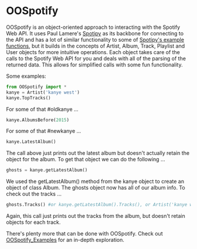 # OOSpotify

OOSpotify is an object-oriented approach to interacting with the Spotify Web API. 
It uses Paul Lamere's [Spotipy](https://github.com/plamere/spotipy) as its backbone for connecting to the API and has a lot of
similar functionality to some of [Spotipy's example functions](https://github.com/plamere/spotipy/tree/master/examples), but it builds in the concepts of Artist, Album, Track, Playlist and User objects for more intuitive operations. Each object takes care of the calls to the Spotify Web API for you and deals with all of the parsing of the returned data. This allows for simplified calls with some fun functionality.

Some examples:
```python
from OOSpotify import * 
kanye = Artist('kanye west')
kanye.TopTracks()
```
For some of that #oldkanye ...
```python
kanye.AlbumsBefore(2015)
```
For some of that #newkanye ...
```python
kanye.LatestAlbum()
```
The call above just prints out the latest album but doesn't actually retain the object for the album. To get that object we can do the following ...
```python
ghosts = kanye.getLatestAlbum()
```
We used the getLatestAlbum() method from the kanye object to create an object of class Album. The ghosts object now has all of our album info.
To check out the tracks ...
```python
ghosts.Tracks() #or kanye.getLatestAlbum().Tracks(), or Artist('kanye west').getLatestAlbum().Tracks() --> OOP ftw
```
Again, this call just prints out the tracks from the album, but doesn't retain objects for each track. 

There's plenty more that can be done with OOSpotify. Check out [OOSpotify_Examples](https://github.com/zrachlin/spotifire/tree/master/OOSpotify/OOSpotify_Examples.ipynb) for an in-depth exploration.
